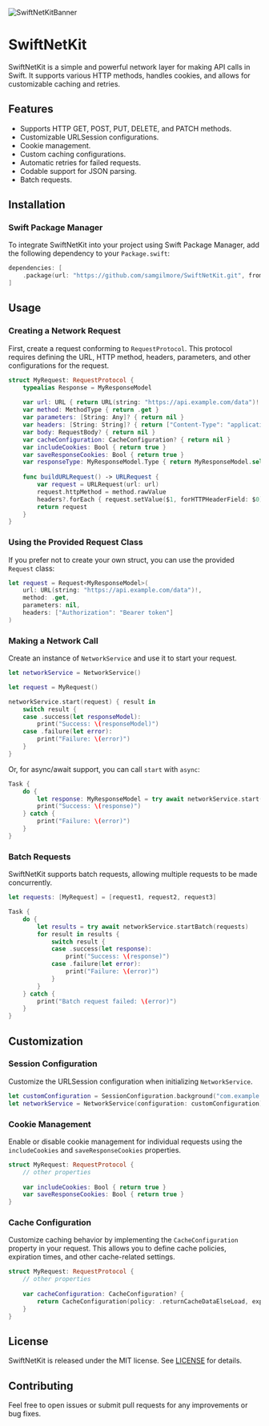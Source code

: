 ![SwiftNetKitBanner](https://github.com/user-attachments/assets/84e556c3-cee9-4fb6-979c-d7a9d181f67d)

# SwiftNetKit

SwiftNetKit is a simple and powerful network layer for making API calls in Swift. It supports various HTTP methods, handles cookies, and allows for customizable caching and retries.

## Features

- Supports HTTP GET, POST, PUT, DELETE, and PATCH methods.
- Customizable URLSession configurations.
- Cookie management.
- Custom caching configurations.
- Automatic retries for failed requests.
- Codable support for JSON parsing.
- Batch requests.

## Installation

### Swift Package Manager

To integrate SwiftNetKit into your project using Swift Package Manager, add the following dependency to your `Package.swift`:

```swift
dependencies: [
    .package(url: "https://github.com/samgilmore/SwiftNetKit.git", from: "1.0.0")
]
```

## Usage

### Creating a Network Request

First, create a request conforming to `RequestProtocol`. This protocol requires defining the URL, HTTP method, headers, parameters, and other configurations for the request.

```swift
struct MyRequest: RequestProtocol {
    typealias Response = MyResponseModel
    
    var url: URL { return URL(string: "https://api.example.com/data")! }
    var method: MethodType { return .get }
    var parameters: [String: Any]? { return nil }
    var headers: [String: String]? { return ["Content-Type": "application/json"] }
    var body: RequestBody? { return nil }
    var cacheConfiguration: CacheConfiguration? { return nil }
    var includeCookies: Bool { return true }
    var saveResponseCookies: Bool { return true }
    var responseType: MyResponseModel.Type { return MyResponseModel.self }
    
    func buildURLRequest() -> URLRequest {
        var request = URLRequest(url: url)
        request.httpMethod = method.rawValue
        headers?.forEach { request.setValue($1, forHTTPHeaderField: $0) }
        return request
    }
}
```

### Using the Provided Request Class

If you prefer not to create your own struct, you can use the provided `Request` class:

```swift
let request = Request<MyResponseModel>(
    url: URL(string: "https://api.example.com/data")!,
    method: .get,
    parameters: nil,
    headers: ["Authorization": "Bearer token"]
)
```

### Making a Network Call

Create an instance of `NetworkService` and use it to start your request.

```swift
let networkService = NetworkService()

let request = MyRequest()

networkService.start(request) { result in
    switch result {
    case .success(let responseModel):
        print("Success: \(responseModel)")
    case .failure(let error):
        print("Failure: \(error)")
    }
}
```

Or, for async/await support, you can call `start` with `async`:

```swift
Task {
    do {
        let response: MyResponseModel = try await networkService.start(request)
        print("Success: \(response)")
    } catch {
        print("Failure: \(error)")
    }
}
```

### Batch Requests

SwiftNetKit supports batch requests, allowing multiple requests to be made concurrently.

```swift
let requests: [MyRequest] = [request1, request2, request3]

Task {
    do {
        let results = try await networkService.startBatch(requests)
        for result in results {
            switch result {
            case .success(let response):
                print("Success: \(response)")
            case .failure(let error):
                print("Failure: \(error)")
            }
        }
    } catch {
        print("Batch request failed: \(error)")
    }
}
```

## Customization

### Session Configuration

Customize the URLSession configuration when initializing `NetworkService`.

```swift
let customConfiguration = SessionConfiguration.background("com.example.background")
let networkService = NetworkService(configuration: customConfiguration)
```

### Cookie Management

Enable or disable cookie management for individual requests using the `includeCookies` and `saveResponseCookies` properties.

```swift
struct MyRequest: RequestProtocol {
    // other properties
    
    var includeCookies: Bool { return true }
    var saveResponseCookies: Bool { return true }
}
```

### Cache Configuration

Customize caching behavior by implementing the `CacheConfiguration` property in your request. This allows you to define cache policies, expiration times, and other cache-related settings.

```swift
struct MyRequest: RequestProtocol {
    // other properties
    
    var cacheConfiguration: CacheConfiguration? {
        return CacheConfiguration(policy: .returnCacheDataElseLoad, expiration: .days(1))
    }
}
```

## License

SwiftNetKit is released under the MIT license. See [LICENSE](LICENSE) for details.

## Contributing

Feel free to open issues or submit pull requests for any improvements or bug fixes.
